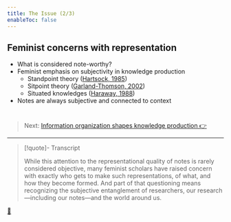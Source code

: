 ```yaml
---
title: The Issue (2/3)
enableToc: false
---
```


## Feminist concerns with representation

* What is considered note-worthy?
* Feminist emphasis on subjectivity in knowledge production
  * Standpoint theory ([Hartsock, 1985](../References/Hartsock,%201985.md))
  * Sitpoint theory ([Garland-Thomson, 2002](../References/Garland-Thomson,%202002.md))
  * Situated knowledges ([Haraway, 1988](../References/Haraway,%201988.md))
* Notes are always subjective and connected to context

# 

 > 
 > Next: [Information organization shapes knowledge production 👉](Information%20organization%20shapes%20knowledge%20production.md)

---

 > 
 > \[!quote\]- Transcript
 > 
 > While this attention to the representational quality of notes is rarely considered objective, many feminist scholars have raised concern with exactly who gets to make such representations, of what, and how they become formed. And part of that questioning means recognizing the subjective entanglement of researchers, our research—including our notes—and the world around us.

[📖](../Paper/Notes%20as%20constructions%20of%20knowledge.md)
